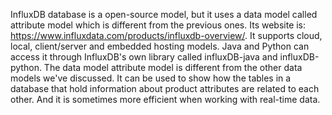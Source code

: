 InfluxDB database is a open-source model, but it uses a data model called attribute model which is different from the previous ones. Its website is: https://www.influxdata.com/products/influxdb-overview/. It supports cloud, local, client/server and embedded hosting models. Java and Python can access it through InfluxDB's own library called influxDB-java and influxDB-python. 
The data model attribute model is different from the other data models we've discussed. It can be used to show how the tables in a database that hold information about product attributes are related to each other. And it is sometimes more efficient when working with real-time data.
